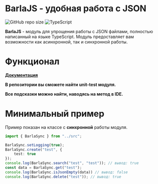 # BarlaJS - удобная работа с JSON

![GitHub repo size](https://img.shields.io/github/repo-size/barlin41k/BarlaJS?style=for-the-badge)
![TypeScript](https://img.shields.io/badge/typescript-%23007ACC.svg?style=for-the-badge&logo=typescript&logoColor=white)

**BarlaJS** - модуль для упрощения работы с JSON файлами, полностью написанный на языке TypeScript. Модуль предоставляет вам возможности как асинхронной, так и синхронной работы.

# Функционал

**[Документация](https://barlin41k.github.io/BarlaJS/#/)**

**В репозитории вы сможете найти unit-test модуля.**

**Все подсказки можно найти, наводясь на метод в IDE.**

# Минимальный пример
Пример показан на классе с **синхронной** работы модуля.
```ts
import { BarlaSync } from "../src";

BarlaSync.setLogging(true);
BarlaSync.create("test", {
    test: true
});
console.log(BarlaSync.search("test", "test")); // вывод: true
const data = BarlaSync.get("test");
console.log(BarlaSync.isJsonEmpty(data)) // вывод: false
console.log(BarlaSync.delete("test")); // вывод: true

```